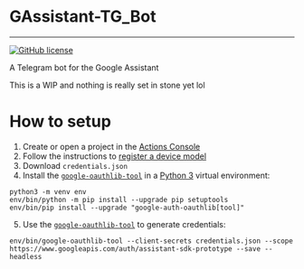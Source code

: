 # GAssistant-TG_Bot
---

[![GitHub license](https://img.shields.io/github/license/itachi1706/CheesecakeUtilities.svg)](https://github.com/itachi1706/GAssist-TG-Bot/blob/master/LICENSE)


A Telegram bot for the Google Assistant

This is a WIP and nothing is really set in stone yet lol 


# How to setup
1. Create or open a project in the [Actions Console](http://console.actions.google.com)
2. Follow the instructions to [register a device model](https://developers.google.com/assistant/sdk/guides/service/python/embed/register-device)
  3. Download `credentials.json`
4. Install the [`google-oauthlib-tool`](https://github.com/GoogleCloudPlatform/google-auth-library-python-oauthlib) in a [Python 3](https://www.python.org/downloads/) virtual environment:

```
python3 -m venv env
env/bin/python -m pip install --upgrade pip setuptools
env/bin/pip install --upgrade "google-auth-oauthlib[tool]"
```
5. Use the [`google-oauthlib-tool`](https://github.com/GoogleCloudPlatform/google-auth-library-python-oauthlib) to generate credentials:

```
env/bin/google-oauthlib-tool --client-secrets credentials.json --scope https://www.googleapis.com/auth/assistant-sdk-prototype --save --headless
```
